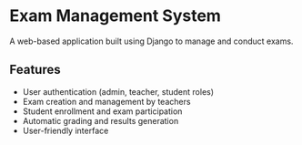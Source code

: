 # Exam Management System

A web-based application built using Django to manage and conduct exams.

## Features

- User authentication (admin, teacher, student roles)
- Exam creation and management by teachers
- Student enrollment and exam participation
- Automatic grading and results generation
- User-friendly interface





